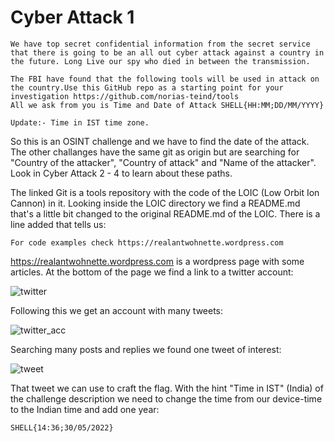 # Cyber Attack 1

```
We have top secret confidential information from the secret service that there is going to be an all out cyber attack against a country in the future. Long Live our spy who died in between the transmission.

The FBI have found that the following tools will be used in attack on the country.Use this GitHub repo as a starting point for your investigation https://github.com/norias-teind/tools
All we ask from you is Time and Date of Attack SHELL{HH:MM;DD/MM/YYYY}

Update:- Time in IST time zone.
```

So this is an OSINT challenge and we have to find the date of the attack. The other challanges have the same git as origin but are searching for "Country of the attacker", "Country of attack" and "Name of the attacker". Look in Cyber Attack 2 - 4 to learn about these paths.

The linked Git is a tools repository with the code of the LOIC (Low Orbit Ion Cannon) in it. Looking inside the LOIC directory we find a README.md that's a little bit changed to the original README.md of the LOIC. 
There is a line added that tells us:
```
For code examples check https://realantwohnette.wordpress.com
```
https://realantwohnette.wordpress.com is a wordpress page with some articles. At the bottom of the page we find a link to a twitter account:

![twitter](images/twitter_link.PNG)

Following this we get an account with many tweets:

![twitter_acc](images/twitter.PNG)

Searching many posts and replies we found one tweet of interest:

![tweet](images/tweet.PNG)

That tweet we can use to craft the flag. With the hint "Time in IST" (India) of the challenge description we need to change the time from our device-time to the Indian time and add one year:
```
SHELL{14:36;30/05/2022}
```
